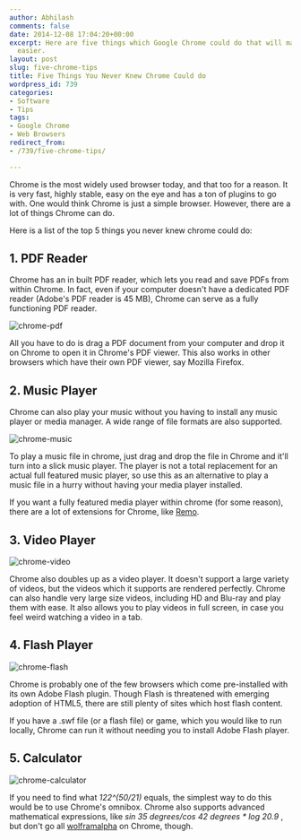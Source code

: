 ```yaml
---
author: Abhilash
comments: false
date: 2014-12-08 17:04:20+00:00
excerpt: Here are five things which Google Chrome could do that will make your life
  easier.
layout: post
slug: five-chrome-tips
title: Five Things You Never Knew Chrome Could do
wordpress_id: 739
categories:
- Software
- Tips
tags:
- Google Chrome
- Web Browsers
redirect_from:
- /739/five-chrome-tips/

---
```


Chrome is the most widely used browser today, and that too for a reason. It is very fast, highly stable, easy on the eye and has a ton of plugins to go with. One would think Chrome is just a simple browser. However, there are a lot of things Chrome can do.

Here is a list of the top 5 things you never knew chrome could do:


## 1. PDF Reader


Chrome has an in built PDF reader, which lets you read and save PDFs from within Chrome. In fact, even if your computer doesn't have a dedicated PDF reader (Adobe's PDF reader is 45 MB), Chrome can serve as a fully functioning PDF reader.

![chrome-pdf](https://techcovered.github.io/images/chrome-pdf.png)

All you have to do is drag a PDF document from your computer and drop it on Chrome to open it in Chrome's PDF viewer. This also works in other browsers which have their own PDF viewer, say Mozilla Firefox.


## 2. Music Player


Chrome can also play your music without you having to install any music player or media manager. A wide range of file formats are also supported.

![chrome-music](https://techcovered.github.io/images/chrome-music.png)

To play a music file in chrome, just drag and drop the file in Chrome and it'll turn into a slick music player. The player is not a total replacement for an actual full featured music player, so use this as an alternative to play a music file in a hurry without having your media player installed.

If you want a fully featured media player within chrome (for some reason), there are a lot of extensions for Chrome, like [Remo](https://chrome.google.com/webstore/detail/remo-music-player/ajilpdcmebalpffmjjopcingplogifhb).


## 3. Video Player


![chrome-video](https://techcovered.github.io/images/chrome-video.png)

Chrome also doubles up as a video player. It doesn't support a large variety of videos, but the videos which it supports are rendered perfectly. Chrome can also handle very large size videos, including HD and Blu-ray and play them with ease. It also allows you to play videos in full screen, in case you feel weird watching a video in a tab.


## 4. Flash Player


![chrome-flash](https://techcovered.github.io/images/chrome-flash.png)

Chrome is probably one of the few browsers which come pre-installed with its own Adobe Flash plugin. Though Flash is threatened with emerging adoption of HTML5, there are still plenty of sites which host flash content.

If you have a .swf file (or a flash file) or game, which you would like to run locally, Chrome can run it without needing you to install Adobe Flash player.


## 5. Calculator


![chrome-calculator](https://techcovered.github.io/images/chrome-calculator.png)

If you need to find what _122^(50/21)_ equals, the simplest way to do this would be to use Chrome's omnibox. Chrome also supports advanced mathematical expressions, like _sin 35 degrees/cos 42 degrees * log 20.9_ , but don't go all [wolframalpha](http://www.wolframalpha.com/) on Chrome, though.
